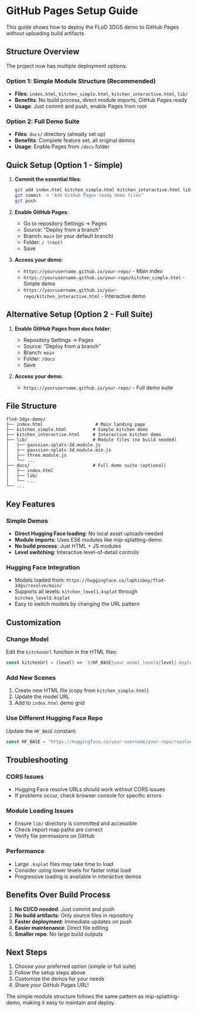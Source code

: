 # GitHub Pages Setup Guide

This guide shows how to deploy the FLoD 3DGS demo to GitHub Pages without uploading build artifacts.

## Structure Overview

The project now has multiple deployment options:

### Option 1: Simple Module Structure (Recommended)
- **Files**: `index.html`, `kitchen_simple.html`, `kitchen_interactive.html`, `lib/`
- **Benefits**: No build process, direct module imports, GitHub Pages ready
- **Usage**: Just commit and push, enable Pages from root

### Option 2: Full Demo Suite
- **Files**: `docs/` directory (already set up)
- **Benefits**: Complete feature set, all original demos
- **Usage**: Enable Pages from `/docs` folder

## Quick Setup (Option 1 - Simple)

1. **Commit the essential files**:
   ```bash
   git add index.html kitchen_simple.html kitchen_interactive.html lib/
   git commit -m "Add GitHub Pages ready demo files"
   git push
   ```

2. **Enable GitHub Pages**:
   - Go to repository Settings → Pages
   - Source: "Deploy from a branch"
   - Branch: `main` (or your default branch)
   - Folder: `/ (root)`
   - Save

3. **Access your demo**:
   - `https://yourusername.github.io/your-repo/` - Main index
   - `https://yourusername.github.io/your-repo/kitchen_simple.html` - Simple demo
   - `https://yourusername.github.io/your-repo/kitchen_interactive.html` - Interactive demo

## Alternative Setup (Option 2 - Full Suite)

1. **Enable GitHub Pages from docs folder**:
   - Repository Settings → Pages
   - Source: "Deploy from a branch"
   - Branch: `main`
   - Folder: `/docs`
   - Save

2. **Access your demo**:
   - `https://yourusername.github.io/your-repo/` - Full demo suite

## File Structure

```
flod-3dgs-demo/
├── index.html                    # Main landing page
├── kitchen_simple.html          # Simple kitchen demo
├── kitchen_interactive.html     # Interactive kitchen demo
├── lib/                         # Module files (no build needed)
│   ├── gaussian-splats-3d.module.js
│   ├── gaussian-splats-3d.module.min.js
│   ├── three.module.js
│   └── ...
├── docs/                        # Full demo suite (optional)
│   ├── index.html
│   ├── lib/
│   └── ...
└── ...
```

## Key Features

### Simple Demos
- **Direct Hugging Face loading**: No local asset uploads needed
- **Module imports**: Uses ES6 modules like mip-splatting-demo
- **No build process**: Just HTML + JS modules
- **Level switching**: Interactive level-of-detail controls

### Hugging Face Integration
- Models loaded from: `https://huggingface.co/laphisboy/flod-3dgs/resolve/main/`
- Supports all levels: `kitchen_level1.ksplat` through `kitchen_level5.ksplat`
- Easy to switch models by changing the URL pattern

## Customization

### Change Model
Edit the `kitchenUrl` function in the HTML files:
```javascript
const kitchenUrl = (level) => `${HF_BASE}your_model_level${level}.ksplat`;
```

### Add New Scenes
1. Create new HTML file (copy from `kitchen_simple.html`)
2. Update the model URL
3. Add to `index.html` demo grid

### Use Different Hugging Face Repo
Update the `HF_BASE` constant:
```javascript
const HF_BASE = "https://huggingface.co/your-username/your-repo/resolve/main/";
```

## Troubleshooting

### CORS Issues
- Hugging Face resolve URLs should work without CORS issues
- If problems occur, check browser console for specific errors

### Module Loading Issues
- Ensure `lib/` directory is committed and accessible
- Check import map paths are correct
- Verify file permissions on GitHub

### Performance
- Large `.ksplat` files may take time to load
- Consider using lower levels for faster initial load
- Progressive loading is available in interactive demos

## Benefits Over Build Process

1. **No CI/CD needed**: Just commit and push
2. **No build artifacts**: Only source files in repository
3. **Faster deployment**: Immediate updates on push
4. **Easier maintenance**: Direct file editing
5. **Smaller repo**: No large build outputs

## Next Steps

1. Choose your preferred option (simple or full suite)
2. Follow the setup steps above
3. Customize the demos for your needs
4. Share your GitHub Pages URL!

The simple module structure follows the same pattern as mip-splatting-demo, making it easy to maintain and deploy.
